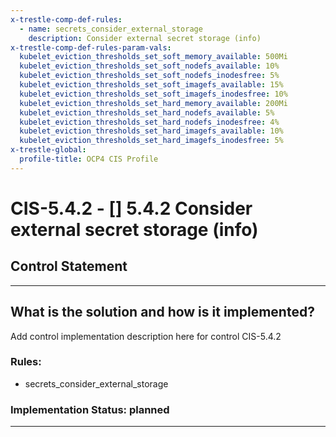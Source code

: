 ```yaml
---
x-trestle-comp-def-rules:
  - name: secrets_consider_external_storage
    description: Consider external secret storage (info)
x-trestle-comp-def-rules-param-vals:
  kubelet_eviction_thresholds_set_soft_memory_available: 500Mi
  kubelet_eviction_thresholds_set_soft_nodefs_available: 10%
  kubelet_eviction_thresholds_set_soft_nodefs_inodesfree: 5%
  kubelet_eviction_thresholds_set_soft_imagefs_available: 15%
  kubelet_eviction_thresholds_set_soft_imagefs_inodesfree: 10%
  kubelet_eviction_thresholds_set_hard_memory_available: 200Mi
  kubelet_eviction_thresholds_set_hard_nodefs_available: 5%
  kubelet_eviction_thresholds_set_hard_nodefs_inodesfree: 4%
  kubelet_eviction_thresholds_set_hard_imagefs_available: 10%
  kubelet_eviction_thresholds_set_hard_imagefs_inodesfree: 5%
x-trestle-global:
  profile-title: OCP4 CIS Profile
---
```


# CIS-5.4.2 - \[\] 5.4.2 Consider external secret storage (info)

## Control Statement

______________________________________________________________________

## What is the solution and how is it implemented?

<!-- For implementation status enter one of: implemented, partial, planned, alternative, not-applicable -->

<!-- Note that the list of rules under ### Rules: is read-only and changes will not be captured after assembly to JSON -->

Add control implementation description here for control CIS-5.4.2

### Rules:

  - secrets_consider_external_storage

### Implementation Status: planned

______________________________________________________________________
